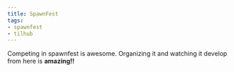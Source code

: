 ```yaml
---
title: SpawnFest
tags:
- spawnfest
- tilhub
---
```


Competing in spawnfest is awesome. Organizing it and watching it develop from here is **amazing!!**
